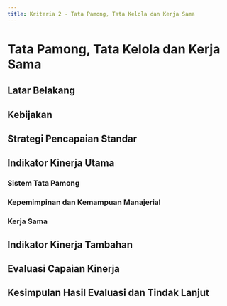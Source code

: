 ```yaml
---
title: Kriteria 2 - Tata Pamong, Tata Kelola dan Kerja Sama
---
```


# Tata Pamong, Tata Kelola dan Kerja Sama

<!--@include: ../penilaian/7-12.md-->

## Latar Belakang

<!--@include: ../panduan/iii-d-2-1.md-->

## Kebijakan

<!--@include: ../panduan/iii-d-2-2.md-->

## Strategi Pencapaian Standar

<!--@include: ../panduan/iii-d-2-3.md-->

## Indikator Kinerja Utama

### Sistem Tata Pamong

<!--@include: ../panduan/iii-d-2-4-a.md-->

### Kepemimpinan dan Kemampuan Manajerial

<!--@include: ../panduan/iii-d-2-4-b.md-->

### Kerja Sama

<!--@include: ../panduan/iii-d-2-4-c.md-->

## Indikator Kinerja Tambahan

<!--@include: ../panduan/iii-d-2-5.md-->

## Evaluasi Capaian Kinerja

<!--@include: ../panduan/iii-d-2-6.md-->

## Kesimpulan Hasil Evaluasi dan Tindak Lanjut

<!--@include: ../panduan/iii-d-2-7.md-->
